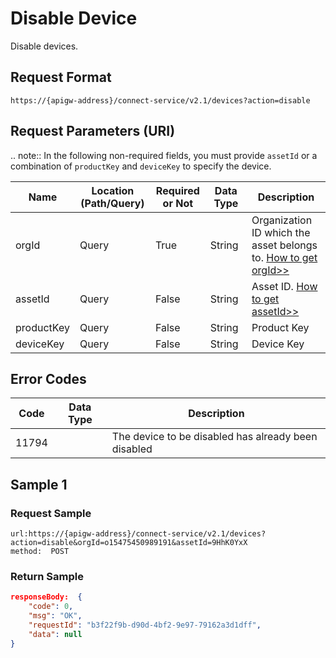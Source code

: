 # Disable Device



Disable devices.

## Request Format

```
https://{apigw-address}/connect-service/v2.1/devices?action=disable
```

## Request Parameters (URI)

.. note:: In the following non-required fields, you must provide ``assetId`` or a combination of ``productKey`` and ``deviceKey`` to specify the device.

>>>>>>>>>>>>>>>>>>>>>>>>>>>>>>>>>>>>>>>>>>>>>>>>>>>>>>>>>


| Name | Location (Path/Query) | Required or Not | Data Type | Description |
|---------------|------------------|----------|-----------|--------------|
| orgId         | Query            | True     | String    | Organization ID which the asset belongs to. [How to get orgId>>](/docs/api/en/latest/api_faqs#how-to-get-organization-id-orgid-orgid)                |
| assetId  | Query          | False      | String        | Asset ID. [How to get assetId>>](/docs/api/en/latest/api_faqs.html#how-to-get-asset-id-assetid-assetid) |
| productKey | Query         | False      | String         | Product Key     |
| deviceKey | Query         | False     | String          | Device Key         |
    


## Error Codes

| Code| Data Type | Description |
|-------------|-----------------------------------|-----------------------------|
| 11794 |                | The device to be disabled has already been disabled                |


## Sample 1

### Request Sample

```
url:https://{apigw-address}/connect-service/v2.1/devices?action=disable&orgId=o15475450989191&assetId=9HhK0YxX
method:  POST
```

### Return Sample

```json
responseBody:  {
	"code": 0,
	"msg": "OK",
	"requestId": "b3f22f9b-d90d-4bf2-9e97-79162a3d1dff",
	"data": null
}
```


